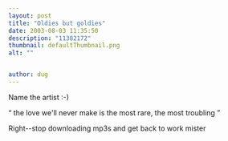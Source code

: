 ```yaml
---
layout: post
title: "Oldies but goldies"
date: 2003-08-03 11:35:50
description: "11382172"
thumbnail: defaultThumbnail.png
alt: ""


author: dug
---
```


<p>Name the artist :-)</p>

<p><q> the love we'll never make is the most rare, the most troubling </q></p>

<p>Right--stop downloading mp3s and get back to work mister</p>
